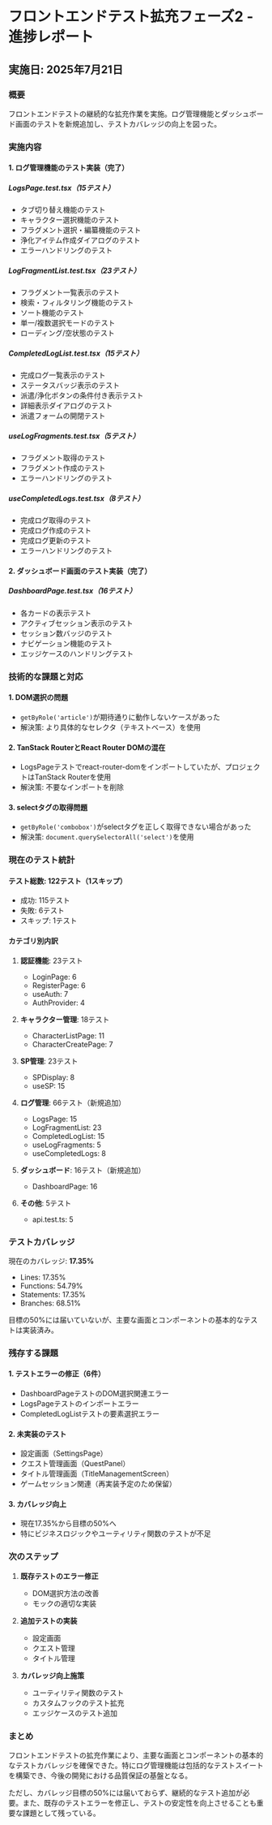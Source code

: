 # フロントエンドテスト拡充フェーズ2 - 進捗レポート

## 実施日: 2025年7月21日

### 概要
フロントエンドテストの継続的な拡充作業を実施。ログ管理機能とダッシュボード画面のテストを新規追加し、テストカバレッジの向上を図った。

### 実施内容

#### 1. ログ管理機能のテスト実装（完了）

##### LogsPage.test.tsx（15テスト）
- タブ切り替え機能のテスト
- キャラクター選択機能のテスト
- フラグメント選択・編纂機能のテスト
- 浄化アイテム作成ダイアログのテスト
- エラーハンドリングのテスト

##### LogFragmentList.test.tsx（23テスト）
- フラグメント一覧表示のテスト
- 検索・フィルタリング機能のテスト
- ソート機能のテスト
- 単一/複数選択モードのテスト
- ローディング/空状態のテスト

##### CompletedLogList.test.tsx（15テスト）
- 完成ログ一覧表示のテスト
- ステータスバッジ表示のテスト
- 派遣/浄化ボタンの条件付き表示テスト
- 詳細表示ダイアログのテスト
- 派遣フォームの開閉テスト

##### useLogFragments.test.tsx（5テスト）
- フラグメント取得のテスト
- フラグメント作成のテスト
- エラーハンドリングのテスト

##### useCompletedLogs.test.tsx（8テスト）
- 完成ログ取得のテスト
- 完成ログ作成のテスト
- 完成ログ更新のテスト
- エラーハンドリングのテスト

#### 2. ダッシュボード画面のテスト実装（完了）

##### DashboardPage.test.tsx（16テスト）
- 各カードの表示テスト
- アクティブセッション表示のテスト
- セッション数バッジのテスト
- ナビゲーション機能のテスト
- エッジケースのハンドリングテスト

### 技術的な課題と対応

#### 1. DOM選択の問題
- `getByRole('article')`が期待通りに動作しないケースがあった
- 解決策: より具体的なセレクタ（テキストベース）を使用

#### 2. TanStack RouterとReact Router DOMの混在
- LogsPageテストでreact-router-domをインポートしていたが、プロジェクトはTanStack Routerを使用
- 解決策: 不要なインポートを削除

#### 3. selectタグの取得問題
- `getByRole('combobox')`がselectタグを正しく取得できない場合があった
- 解決策: `document.querySelectorAll('select')`を使用

### 現在のテスト統計

#### テスト総数: 122テスト（1スキップ）
- 成功: 115テスト
- 失敗: 6テスト
- スキップ: 1テスト

#### カテゴリ別内訳
1. **認証機能**: 23テスト
   - LoginPage: 6
   - RegisterPage: 6
   - useAuth: 7
   - AuthProvider: 4

2. **キャラクター管理**: 18テスト
   - CharacterListPage: 11
   - CharacterCreatePage: 7

3. **SP管理**: 23テスト
   - SPDisplay: 8
   - useSP: 15

4. **ログ管理**: 66テスト（新規追加）
   - LogsPage: 15
   - LogFragmentList: 23
   - CompletedLogList: 15
   - useLogFragments: 5
   - useCompletedLogs: 8

5. **ダッシュボード**: 16テスト（新規追加）
   - DashboardPage: 16

6. **その他**: 5テスト
   - api.test.ts: 5

### テストカバレッジ

現在のカバレッジ: **17.35%**
- Lines: 17.35%
- Functions: 54.79%
- Statements: 17.35%
- Branches: 68.51%

目標の50%には届いていないが、主要な画面とコンポーネントの基本的なテストは実装済み。

### 残存する課題

#### 1. テストエラーの修正（6件）
- DashboardPageテストのDOM選択関連エラー
- LogsPageテストのインポートエラー
- CompletedLogListテストの要素選択エラー

#### 2. 未実装のテスト
- 設定画面（SettingsPage）
- クエスト管理画面（QuestPanel）
- タイトル管理画面（TitleManagementScreen）
- ゲームセッション関連（再実装予定のため保留）

#### 3. カバレッジ向上
- 現在17.35%から目標の50%へ
- 特にビジネスロジックやユーティリティ関数のテストが不足

### 次のステップ

1. **既存テストのエラー修正**
   - DOM選択方法の改善
   - モックの適切な実装

2. **追加テストの実装**
   - 設定画面
   - クエスト管理
   - タイトル管理

3. **カバレッジ向上施策**
   - ユーティリティ関数のテスト
   - カスタムフックのテスト拡充
   - エッジケースのテスト追加

### まとめ

フロントエンドテストの拡充作業により、主要な画面とコンポーネントの基本的なテストカバレッジを確保できた。特にログ管理機能は包括的なテストスイートを構築でき、今後の開発における品質保証の基盤となる。

ただし、カバレッジ目標の50%には届いておらず、継続的なテスト追加が必要。また、既存のテストエラーを修正し、テストの安定性を向上させることも重要な課題として残っている。